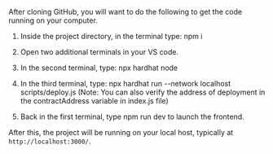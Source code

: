 After cloning GitHub, you will want to do the following to get the code running on your computer.

1. Inside the project directory, in the terminal type: npm i

2. Open two additional terminals in your VS code.

3. In the second terminal, type: npx hardhat node

4. In the third terminal, type: npx hardhat run --network localhost scripts/deploy.js (Note: You can also verify the address of deployment in the contractAddress variable in index.js file)

5. Back in the first terminal, type npm run dev to launch the frontend.

After this, the project will be running on your local host, typically at `http://localhost:3000/`.

